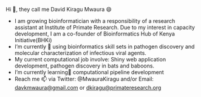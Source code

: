Hi 👋, they call me David Kiragu Mwaura 😄
-  I am growing bioinformatician with a responsibility of a research assistant at Institute of Primate Research. Due to my interest in capacity development, I am a co-founder of Bioinformatics Hub of Kenya Initiative(BHKi)
-  I’m currently 👀 using bioinformatics skill sets in pathogen discovery and molecular characterization of infectious viral agents.
-  My current computational job involve: Shiny web application development, pathogen discovery in bats and baboons.
-  I’m currently learning🌱 computational pipeline development
- Reach me 📫 via Twitter: @MwauraKiragu and/or Email: davkmwaura@gmail.com or dkiragu@primateresearch.org

<!---
KIRAGU-MWAURA/KIRAGU-MWAURA is a ✨ special ✨ repository because its `README.md` (this file) appears on your GitHub profile.
You can click the Preview link to take a look at your changes.
--->
